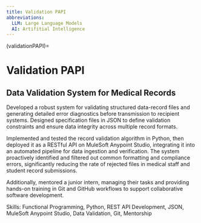 ```yaml
---
title: Validation PAPI
abbreviations:
  LLM: Large Language Models
  AI: Artifitial Intelligence
---
```


(validationPAPI)=
# Validation PAPI

## Data Validation System for Medical Records

Developed a robust system for validating structured data-record files and generating detailed error diagnostics before transmission to recipient systems. Designed specification files in JSON to define validation constraints and ensure data integrity across multiple record formats.

Implemented and tested the record validation algorithm in Python, then deployed it as a RESTful API on MuleSoft Anypoint Studio, integrating it into an automated pipeline for data ingestion and verification. The system proactively identified and filtered out common formatting and compliance errors, significantly reducing the rate of rejected files in medical staff and student record submissions.

Additionally, mentored a junior intern, managing their tasks and providing hands-on training in Git and GitHub workflows to support collaborative software development.

Skills: Functional Programming, Python, REST API Development, JSON, MuleSoft Anypoint Studio, Data Validation, Git, Mentorship
